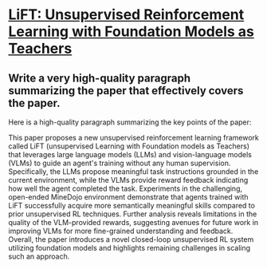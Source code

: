 # [LiFT: Unsupervised Reinforcement Learning with Foundation Models as   Teachers](https://arxiv.org/abs/2312.08958)

## Write a very high-quality paragraph summarizing the paper that effectively covers the paper.

 Here is a high-quality paragraph summarizing the key points of the paper:

This paper proposes a new unsupervised reinforcement learning framework called LiFT (unsupervised Learning with Foundation models as Teachers) that leverages large language models (LLMs) and vision-language models (VLMs) to guide an agent's training without any human supervision. Specifically, the LLMs propose meaningful task instructions grounded in the current environment, while the VLMs provide reward feedback indicating how well the agent completed the task. Experiments in the challenging, open-ended MineDojo environment demonstrate that agents trained with LiFT successfully acquire more semantically meaningful skills compared to prior unsupervised RL techniques. Further analysis reveals limitations in the quality of the VLM-provided rewards, suggesting avenues for future work in improving VLMs for more fine-grained understanding and feedback. Overall, the paper introduces a novel closed-loop unsupervised RL system utilizing foundation models and highlights remaining challenges in scaling such an approach.
